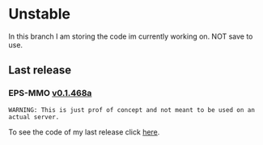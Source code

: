 # Unstable
In this branch I am storing the code im currently working on. NOT save to use.

## Last release

### EPS-MMO <a href="https://github.com/EliasSchramm/EPS-MMO-Plugin/tree/v0.1">v0.1.468a</a>

`WARNING: This is just prof of concept and not meant to be used on an actual server.`

To see the code of my last release click <a href="https://github.com/EliasSchramm/EPS-MMO-Plugin/tree/v0.1">here</a>.

